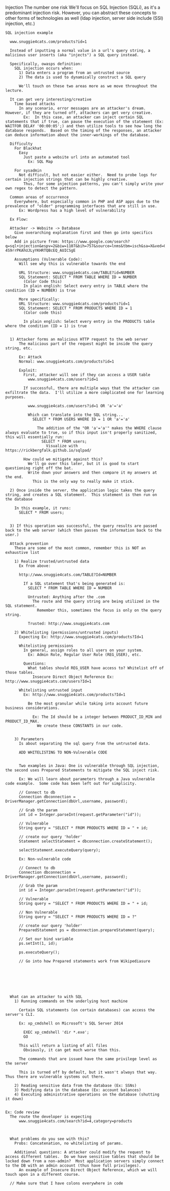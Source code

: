 Injection
  The number one risk
    We'll focus on SQL Injection (SQLi), as it's a predominant injection risk.  However, you can abstract these concepts to other forms of technologies as well (ldap injection, server side include (SSI) injection, etc.)

    SQL injection example

      www.snuggie4cats.com/products?id=1

      Instead of inputting a normal value in a url's query string, a malicious user inserts (aka "injects") a SQL query instead.
        
      Specifically, owasps definition:
        SQL injection occurs when:
          1) Data enters a program from an untrusted source
          2) The data is used to dynamically construct a SQL query

          We'll touch on these two areas more as we move throughout the lecture.

      It can get very interesting/creative
        Time based attacks
          In any scenario, error messages are an attacker's dream.  However, if they are turned off, attackers can get very creative.
            Ex:  In this case, an attacker can inject certain SQL statements that if true, can pause the execution of the statement (Ex: WAITFOR DELAY '00:00:05';) and then utilize tools to see how long the database responds.  Based on the timing of the responses, an attacker can deduce information about the inner-workings of the database.

      Difficulty
        For Blackhat
          Easy
            Just paste a website url into an automated tool
              Ex: SQL Map

        For sysadmin
          Not difficult, but not easier either.  Need to probe logs for certain injection strings that can be highly creative.
            Thus, for some injection patterns, you can't simply write your own regex to detect the pattern.

      Common areas of occurrence
        Everywhere, but especially common in PHP and ASP apps due to the prevalence of "older" programming interfaces that are still in use.
          Ex: Wordpress has a high level of vulnerability

      Ex Flow:

      Attacker -> Website -> Database
        Give overarching explanation first and then go into specifics below
        Add in picture from: https://www.google.com/search?q=sql+injection&espv=2&biw=1107&bih=757&source=lnms&tbm=isch&sa=X&ved=0ahUKEwiR-4S9rrPKAhUJLyYKHRTQBcEQ_AUICSgE

        Assumptions (Vulnerable Code):
          Will see why this is vulnerable towards the end

          URL Structure: www.snuggie4cats.com/TABLE?id=NUMBER
          SQL Statement: SELECT * FROM TABLE WHERE ID = NUMBER
            (Color Code this)
            In plain english: Select every entry in TABLE where the condition (ID = NUMBER) is true 

          More specifically:
          URL Structure: www.snuggie4cats.com/products?id=1
          SQL Statement: SELECT * FROM PRODUCTS WHERE ID = 1
            (Color code this)

            In plain english: Select every entry in the PRODUCTS table where the condition (ID = 1) is true


      1) Attacker forms an malicious HTTP request to the web server
          The malicious part of the request might be inside the query string, etc.

          Ex: Attack 
          Normal: www.snuggie4cats.com/products?id=1

          Exploit: 
            First, attacker will see if they can access a USER table
              www.snuggie4cats.com/users?id=1

            If successful, there are multiple ways that the attacker can exfiltrate the data.  I'll utilize a more complicated one for learning purposes.

              www.snuggie4cats.com/users?id=1 OR 'a'='a'
              
              Which can translate into the SQL string...
                SELECT * FROM USERS WHERE ID = 1 OR 'a'='a'
                  
                  The addition of the "OR 'a'='a'" makes the WHERE clause always evaluate to true, so if this input isn't properly sanitized, this will essentially run:
                    SELECT * FROM users;
                      Visualize with https://rickbergfalk.github.io/sqlpad/

            How could we mitigate against this?
              We'll go over this later, but it is good to start questioning right off the bat.
              Write down your answers and then compare it my answers at the end.
                This is the only way to really make it stick.

      2) Once inside the server, the application logic takes the query string, and creates a SQL statement.  This statement is then run on the database

        In this example, it runs: 
          SELECT * FROM users;


      3) If this operation was successful, the query results are passed back to the web server (which then passes the information back to the user.)

      Attack prevention
        These are some of the most common, remember this is NOT an exhaustive list

        1) Realize trusted/untrusted data
          Ex from above:

          http://www.snuggie4cats.com/TABLE?Id=NUMBER
            
            If a SQL statement that's being generated is:
              SELECT * FROM TABLE WHERE ID = NUMBER

              Untrusted: Anything after the .com
                The route and the query string are being utilized in the SQL statement.
                  Remember this, sometimes the focus is only on the query string.

              Trusted: http://www.snuggie4cats.com
        
        2) Whitelisting (permissions/untrusted inputs)
          Expecting Ex: http://www.snuggie4cats.com/products?Id=1

          Whitelisting permissions
            In general, assign roles to all users on your system.
              Ex: Admin Role, Regular User Role (REG_USER), etc.

            Questions:
              What tables should REG_USER have access to? Whitelist off of those tables.
                Insecure Direct Object Reference Ex: http://www.snuggie4cats.com/users?Id=1

          Whitelisting untrusted input
            Ex: http://www.snuggie4cats.com/products?Id=1

              Be the most granular while taking into account future business considerations.

                Ex: The Id should be a integer between PRODUCT_ID_MIN and PRODUCT_ID_MAX.
                  We create these CONSTANTS in our code.


        3) Parameters
          Is about separating the sql query from the untrusted data.

          ADD WHITELISTING TO NON-Vulnerable CODE


          Two examples in Java: One is vulnerable through SQL injection, the second uses Prepared Statements to mitigate the SQL inject risk.

          Ex: We will learn about parameters through a Java vulnerable code example.  Some code has been left out for simplicity.

          // Connect to db
          Connection dbconnection = DriverManager.getConnection(dbUrl,username, password);

          // Grab the param
          int id = Integer.parseInt(request.getParameter("id"));

          // Vulnerable
          String query = "SELECT * FROM PRODUCTS WHERE ID = " + id;

          // create our query 'holder'
          Statement selectStatement = dbconnection.createStatement();

          selectStatement.executeQuery(query);

          Ex: Non-vulnerable code

          // Connect to db
          Connection dbconnection = DriverManager.getConnection(dbUrl,username, password);

          // Grab the param
          int id = Integer.parseInt(request.getParameter("id"));

          // Vulnerable
          String query = "SELECT * FROM PRODUCTS WHERE ID = " + id;
          
          // Non Vulnerable
          String query = "SELECT * FROM PRODUCTS WHERE ID = ?"

          // create our query 'holder'
          PreparedStatement ps = dbconnection.prepareStatement(query);

          // Set our bind variable
          ps.setInt(1, id);

          ps.executeQuery();

          // Go into how Prepared statements work from Wikipediasure







      What can an attacker to with SQL
        1) Running commands on the underlying host machine

          Certain SQL statements (on certain databases) can access the server's CLI.

          Ex: xp_cmdshell on Microsoft's SQL Server 2014

            EXEC xp_cmdshell 'dir *.exe';
            GO

          This will return a listing of all files
            Obviously, it can get much worse than this.

          The commands that are issued have the same privilege level as the server

          This is turned off by default, but it wasn't always that way.  Thus there are vulnerable systems out there.

        2) Reading sensitive data from the database (Ex: SSNs)
        3) Modifying data in the database (Ex: account balances)
        4) Executing administrative operations on the database (shutting it down)


    Ex: Code review
      The route the developer is expecting
          www.snuggie4cats.com/search?id=4,category=products
      


      What problems do you see with this?
        Probs: Concatenation, no whitelisting of params.

        Additional questions: A attacker could modify the request to access different tables.  Do we have sensitive tables that should be locked down from a non-admin?  Most application servers simply connect to the DB with an admin account (thus have full privileges).
          An example of Insecure Direct Object Reference, which we will touch upon in a different course.
        
      // Make sure that I have colons everywhere in code

